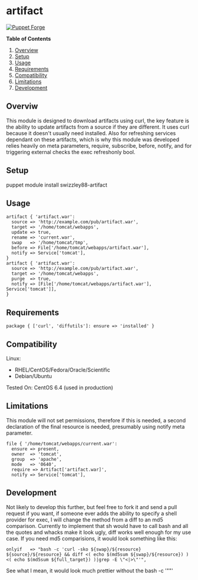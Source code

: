 # artifact #

[![Puppet Forge](https://img.shields.io/badge/puppetforge-v0.1.0-blue.svg)](https://forge.puppetlabs.com/swizzley88/artifact)

**Table of Contents**

1. [Overview](#overview)
2. [Setup](#setup)
3. [Usage](#usage)
4. [Requirements](#requirements)
5. [Compatibility](#compatibility)
6. [Limitations](#limitations)
7. [Development](#development)
    
## Overviw

This module is designed to download artifacts using curl, the key feature is the ability to update artifacts from a source if they are different. It uses curl because it doesn't usually need installed. Also for refreshing services dependant on these artifacts, which is why this module was developed relies heavily on meta parameters, require, subscribe, before, notify, and for triggering external checks the exec refreshonly bool. 

## Setup

puppet module install swizzley88-artifact

## Usage

```
artifact { 'artifact.war': 
  source => 'http://example.com/pub/artifact.war', 
  target => '/home/tomcat/webapps', 
  update => true,
  rename => 'current.war',
  swap   => '/home/tomcat/tmp',
  before => File['/home/tomcat/webapps/artifact.war'],
  notify => Service['tomcat'],
}
artifact { 'artifact.war': 
  source => 'http://example.com/pub/artifact.war', 
  target => '/home/tomcat/webapps', 
  purge  => true,
  notify => [File['/home/tomcat/webapps/artifact.war'], Service['tomcat']],
}
```

## Requirements

```
package { ['curl', 'diffutils']: ensure => 'installed' }
```
## Compatibility

Linux:

 * RHEL/CentOS/Fedora/Oracle/Scientific
 * Debian/Ubuntu
 
Tested On: CentOS 6.4 (used in production)

## Limitations

This module will not set permissions, therefore if this is needed, a second declaration of the final resource is needed, presumably using notify meta parameter.
```
file { '/home/tomcat/webapps/current.war': 
  ensure => present,
  owner  => 'tomcat',
  group  => 'apache',
  mode   => '0640',
  require => Artifact['artifact.war]',
  notify => Service['tomcat'],
```

## Development

Not likely to develop this further, but feel free to fork it and send a pull request if you want, if someone ever adds the ability to specify a shell provider for exec, I will change the method from a diff to an md5 comparison. Currently to implement that sh would have to call bash and all the quotes and whacks make it look ugly, diff works well enough for my use case. If you need md5 comparisions, it would look something like this:

```
onlyif   => "bash -c 'curl -sko ${swap}/${resource} ${source}/${resource} && diff <( echo $(md5sum ${swap}/${resource}) ) <( echo $(md5sum ${full_target}) )|grep -E \"<|>\"'",
```

See what I mean, it would look much prettier without the bash -c '\"\"'

